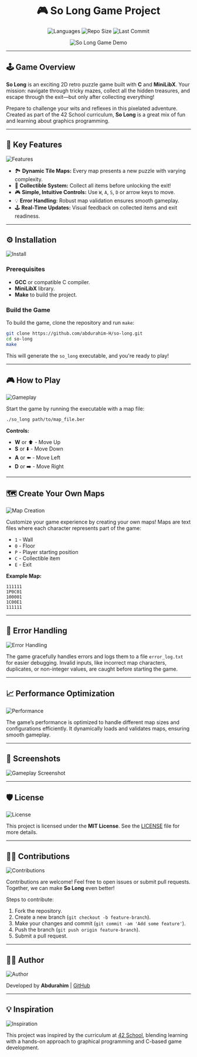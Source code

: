 <h1 align="center">🎮 So Long Game Project</h1>

<div align="center">

![Languages](https://img.shields.io/github/languages/top/abdurahim-H/so-long) ![Repo Size](https://img.shields.io/github/repo-size/abdurahim-H/so-long) ![Last Commit](https://img.shields.io/github/last-commit/abdurahim-H/so-long)

</div>

<p align="center">
  <img src="https://i.imgur.com/lTlUmcC.pnghttps://i.imgur.com/lTlUmcC.png" alt="So Long Game Demo">
</p>

---

## 🕹️ **Game Overview**

**So Long** is an exciting 2D retro puzzle game built with **C** and **MiniLibX**. Your mission: navigate through tricky mazes, collect all the hidden treasures, and escape through the exit—but only after collecting everything! 

Prepare to challenge your wits and reflexes in this pixelated adventure. Created as part of the 42 School curriculum, **So Long** is a great mix of fun and learning about graphics programming.

---

## 🚀 **Key Features**  
![Features](https://img.shields.io/badge/Features-Dynamic-blue?style=for-the-badge)

- 🏞️ **Dynamic Tile Maps:** Every map presents a new puzzle with varying complexity.
- 💎 **Collectible System:** Collect all items before unlocking the exit!
- 🎮 **Simple, Intuitive Controls:** Use `W`, `A`, `S`, `D` or arrow keys to move.
- 💡 **Error Handling:** Robust map validation ensures smooth gameplay.
- 🕹️ **Real-Time Updates:** Visual feedback on collected items and exit readiness.

---

## ⚙️ **Installation**  
![Install](https://img.shields.io/badge/Installation-Easy-green?style=for-the-badge)

### Prerequisites
- **GCC** or compatible C compiler.
- **MiniLibX** library.
- **Make** to build the project.

### Build the Game
To build the game, clone the repository and run `make`:

```bash
git clone https://github.com/abdurahim-H/so-long.git
cd so-long
make
```

This will generate the `so_long` executable, and you're ready to play!

---

## 🎮 **How to Play**  
![Gameplay](https://img.shields.io/badge/Gameplay-Exciting-purple?style=for-the-badge)

Start the game by running the executable with a map file:

```bash
./so_long path/to/map_file.ber
```

**Controls:**
- **W** or ⬆️ - Move Up
- **S** or ⬇️ - Move Down
- **A** or ⬅️ - Move Left
- **D** or ➡️ - Move Right

---

## 🗺️ **Create Your Own Maps**  
![Map Creation](https://img.shields.io/badge/Create%20Maps-Fun-yellow?style=for-the-badge)

Customize your game experience by creating your own maps! Maps are text files where each character represents part of the game:

- `1` - Wall
- `0` - Floor
- `P` - Player starting position
- `C` - Collectible item
- `E` - Exit

**Example Map:**

```
111111
1P0C01
100001
1C00E1
111111
```

---

## 🧩 **Error Handling**  
![Error Handling](https://img.shields.io/badge/Error%20Management-Essential-red?style=flat-square)

The game gracefully handles errors and logs them to a file `error_log.txt` for easier debugging. Invalid inputs, like incorrect map characters, duplicates, or non-integer values, are caught before starting the game.

---

## 📈 **Performance Optimization**  
![Performance](https://img.shields.io/badge/Performance-Optimized-blue?style=flat-square)

The game’s performance is optimized to handle different map sizes and configurations efficiently. It dynamically loads and validates maps, ensuring smooth gameplay.

---

## 📸 **Screenshots**  
![Gameplay Screenshot](https://i.imgur.com/SoXEJJg.png)

---

## 🛡 **License**  
![License](https://img.shields.io/badge/License-MIT-yellow?style=flat-square)

This project is licensed under the **MIT License**. See the [LICENSE](LICENSE) file for more details.

---

## 🧑‍💻 **Contributions**  
![Contributions](https://img.shields.io/badge/Contributions-Welcome-brightgreen?style=flat-square)

Contributions are welcome! Feel free to open issues or submit pull requests. Together, we can make **So Long** even better!

Steps to contribute:
1. Fork the repository.
2. Create a new branch (`git checkout -b feature-branch`).
3. Make your changes and commit (`git commit -am 'Add some feature'`).
4. Push the branch (`git push origin feature-branch`).
5. Submit a pull request.

---

## 👨‍💻 **Author**  
![Author](https://img.shields.io/badge/Author-Abdurahim-blue?style=flat-square)

Developed by **Abdurahim** | [GitHub](https://github.com/abdurahim-H)

---

## 💡 **Inspiration**  
![Inspiration](https://img.shields.io/badge/Inspiration-42%20School-orange?style=flat-square)

This project was inspired by the curriculum at [42 School](https://www.42heilbronn.de/), blending learning with a hands-on approach to graphical programming and C-based game development.

